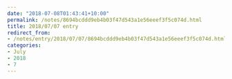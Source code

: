 ```yaml
---
date: "2018-07-08T01:43:41+10:00"
permalink: /notes/8694bcddd9eb4b03f47d543a1e56eeef3f5c074d.html
title: 2018/07/07 entry
redirect_from:
- /notes/entry/2018/07/07/8694bcddd9eb4b03f47d543a1e56eeef3f5c074d.html
categories:
- July
- 2018
- 7
---
```

